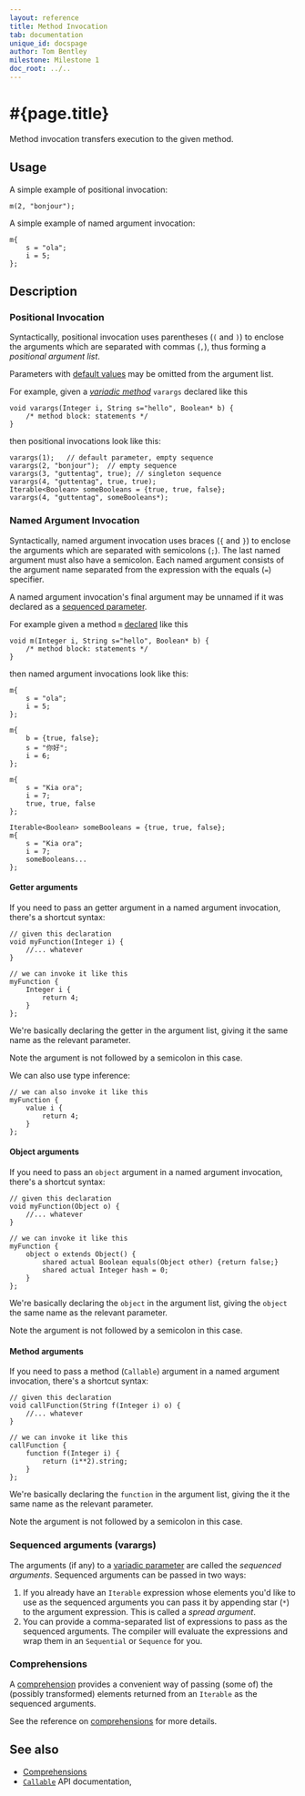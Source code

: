 ```yaml
---
layout: reference
title: Method Invocation
tab: documentation
unique_id: docspage
author: Tom Bentley
milestone: Milestone 1
doc_root: ../..
---
```


# #{page.title}

Method invocation transfers execution to the given method.

## Usage 

A simple example of positional invocation:

<!-- implicit-id:m: void m(Integer i, String s) {} -->

<!-- cat-id:m -->
<!-- cat: void wrapper() { -->
    m(2, "bonjour"); 
<!-- cat: } -->

A simple example of named argument invocation:

<!-- cat-id: m -->
<!-- cat: void wrapper() { -->
    m{
        s = "ola";
        i = 5;
    };
<!-- cat: } -->


## Description

### Positional Invocation

Syntactically, positional invocation uses parentheses (`(` and `)`) to
enclose the arguments which are separated with commas (`,`), thus forming 
a *positional argument list*.

Parameters with [default values](../../structure/parameter-list#defaulted_parameters) 
may be omitted from the argument list.

For example, given a 
[*variadic method*](../../structure/parameter-list#variadic_methods_and_classes_varargs) 
`varargs` declared like this

<!-- id: varargs -->
    void varargs(Integer i, String s="hello", Boolean* b) {
        /* method block: statements */
    }
    
then positional invocations look like this:

<!-- cat-id: varargs -->
<!-- cat: void calling_varargs() { -->
    varargs(1);   // default parameter, empty sequence
    varargs(2, "bonjour");  // empty sequence
    varargs(3, "guttentag", true); // singleton sequence
    varargs(4, "guttentag", true, true);
    Iterable<Boolean> someBooleans = {true, true, false};
    varargs(4, "guttentag", someBooleans*);
<!-- cat: } -->

### Named Argument Invocation

Syntactically, named argument invocation uses braces (`{` and `}`) to 
enclose the arguments which are separated with semicolons (`;`). The last
named argument must also have a semicolon. Each named argument consists of the 
argument name separated from the expression with the equals (`=`) specifier.

A named argument invocation's final argument may be unnamed if it was 
declared as a [sequenced parameter](../../structure/method#sequenced_parameter).

For example given a method `m` [declared](../../structure/method) like this

<!-- id: m -->
    void m(Integer i, String s="hello", Boolean* b) {
        /* method block: statements */
    }
    
then named argument invocations look like this:

<!-- cat-id: m -->
<!-- cat: void named_invocation() { -->
    m{
        s = "ola";
        i = 5;
    };
     
    m{
        b = {true, false};
        s = "你好";
        i = 6;    
    };
    
    m{
        s = "Kia ora";
        i = 7;
        true, true, false
    };
    
    Iterable<Boolean> someBooleans = {true, true, false};
    m{
        s = "Kia ora";
        i = 7;
        someBooleans...
    };
<!-- cat: } -->


#### Getter arguments

If you need to pass an getter argument in a named argument invocation,
there's a shortcut syntax:

    // given this declaration
    void myFunction(Integer i) {
        //... whatever
    }
    
    // we can invoke it like this
    myFunction {
        Integer i {
            return 4;
        }
    };

We're basically declaring the getter in the argument list, giving it
the same name as the relevant parameter.

Note the argument is not followed by a semicolon in this case.

We can also use type inference:

    // we can also invoke it like this
    myFunction {
        value i {
            return 4;
        }
    };

#### Object arguments

If you need to pass an `object` argument in a named argument invocation,
there's a shortcut syntax:

    // given this declaration
    void myFunction(Object o) {
        //... whatever
    }

    // we can invoke it like this
    myFunction {
        object o extends Object() {
            shared actual Boolean equals(Object other) {return false;}
            shared actual Integer hash = 0;
        }
    };

We're basically declaring the `object` in the argument list, giving the `object`
the same name as the relevant parameter.

Note the argument is not followed by a semicolon in this case.

#### Method arguments

If you need to pass a method (`Callable`) argument in a named argument 
invocation, there's a shortcut syntax:

    // given this declaration
    void callFunction(String f(Integer i) o) {
        //... whatever
    }

    // we can invoke it like this
    callFunction {
        function f(Integer i) {
            return (i**2).string;
        }
    };

We're basically declaring the `function` in the argument list, giving the it
the same name as the relevant parameter.

Note the argument is not followed by a semicolon in this case.

### Sequenced arguments (varargs)

The arguments (if any) to a 
[variadic parameter](../../structure/parameter-list#variadic_methods_and_classes_varargs) 
are called the 
*sequenced arguments*. Sequenced arguments can be passed in two ways:

1. If you already have an `Iterable` expression whose elements you'd like to 
   use as the sequenced arguments you can pass it by appending star 
   (`*`) to the argument expression. This is called a *spread argument*.
2. You can provide a comma-separated list of expressions to pass as the 
   sequenced arguments. The compiler will evaluate the expressions and wrap 
   them in an `Sequential` or `Sequence` for you.

### Comprehensions

A [comprehension](../comprehensions) provides a convenient way of passing
(some of) the (possibly transformed) elements returned from an `Iterable` as the 
sequenced arguments.

See the reference on [comprehensions](../comprehensions) for more details.


## See also

* [Comprehensions](../comprehensions)
* [`Callable`](#{page.doc_root}/api/ceylon/language/interface_Callable.html) API documentation,
